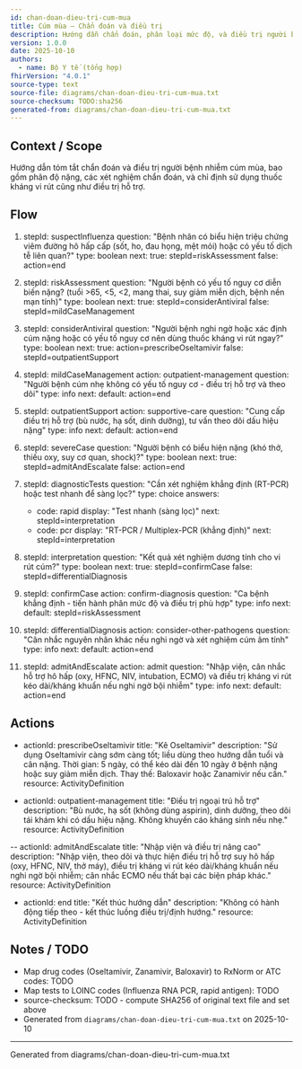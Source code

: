 ```yaml
---
id: chan-doan-dieu-tri-cum-mua
title: Cúm mùa — Chẩn đoán và điều trị
description: Hướng dẫn chẩn đoán, phân loại mức độ, và điều trị người bệnh cúm mùa (seasonal influenza).
version: 1.0.0
date: 2025-10-10
authors:
  - name: Bộ Y tế (tổng hợp)
fhirVersion: "4.0.1"
source-type: text
source-file: diagrams/chan-doan-dieu-tri-cum-mua.txt
source-checksum: TODO:sha256
generated-from: diagrams/chan-doan-dieu-tri-cum-mua.txt
---
```


## Context / Scope
Hướng dẫn tóm tắt chẩn đoán và điều trị người bệnh nhiễm cúm mùa, bao gồm phân độ nặng, các xét nghiệm chẩn đoán, và chỉ định sử dụng thuốc kháng vi rút cũng như điều trị hỗ trợ.

## Flow

1. stepId: suspectInfluenza
   question: "Bệnh nhân có biểu hiện triệu chứng viêm đường hô hấp cấp (sốt, ho, đau họng, mệt mỏi) hoặc có yếu tố dịch tễ liên quan?"
   type: boolean
   next:
     true: stepId=riskAssessment
     false: action=end

2. stepId: riskAssessment
   question: "Người bệnh có yếu tố nguy cơ diễn biến nặng? (tuổi >65, <5, <2, mang thai, suy giảm miễn dịch, bệnh nền mạn tính)"
   type: boolean
   next:
     true: stepId=considerAntiviral
     false: stepId=mildCaseManagement

3. stepId: considerAntiviral
   question: "Người bệnh nghi ngờ hoặc xác định cúm nặng hoặc có yếu tố nguy cơ nên dùng thuốc kháng vi rút ngay?"
   type: boolean
   next:
     true: action=prescribeOseltamivir
     false: stepId=outpatientSupport

4. stepId: mildCaseManagement
   action: outpatient-management
   question: "Người bệnh cúm nhẹ không có yếu tố nguy cơ - điều trị hỗ trợ và theo dõi" 
   type: info
   next:
     default: action=end

5. stepId: outpatientSupport
   action: supportive-care
   question: "Cung cấp điều trị hỗ trợ (bù nước, hạ sốt, dinh dưỡng), tư vấn theo dõi dấu hiệu nặng" 
   type: info
   next:
     default: action=end

6. stepId: severeCase
   question: "Người bệnh có biểu hiện nặng (khó thở, thiếu oxy, suy cơ quan, shock)?"
   type: boolean
   next:
     true: stepId=admitAndEscalate
     false: action=end

7. stepId: diagnosticTests
   question: "Cần xét nghiệm khẳng định (RT-PCR) hoặc test nhanh để sàng lọc?"
   type: choice
   answers:
     - code: rapid
       display: "Test nhanh (sàng lọc)"
       next: stepId=interpretation
     - code: pcr
       display: "RT-PCR / Multiplex-PCR (khẳng định)"
       next: stepId=interpretation

8. stepId: interpretation
   question: "Kết quả xét nghiệm dương tính cho vi rút cúm?"
   type: boolean
   next:
     true: stepId=confirmCase
     false: stepId=differentialDiagnosis

9. stepId: confirmCase
   action: confirm-diagnosis
   question: "Ca bệnh khẳng định - tiến hành phân mức độ và điều trị phù hợp" 
   type: info
   next:
     default: stepId=riskAssessment

10. stepId: differentialDiagnosis
    action: consider-other-pathogens
    question: "Cân nhắc nguyên nhân khác nếu nghi ngờ và xét nghiệm cúm âm tính" 
    type: info
    next:
      default: action=end

11. stepId: admitAndEscalate
    action: admit
    question: "Nhập viện, cân nhắc hỗ trợ hô hấp (oxy, HFNC, NIV, intubation, ECMO) và điều trị kháng vi rút kéo dài/kháng khuẩn nếu nghi ngờ bội nhiễm" 
    type: info
    next:
      default: action=end

## Actions
- actionId: prescribeOseltamivir
  title: "Kê Oseltamivir"
  description: "Sử dụng Oseltamivir càng sớm càng tốt; liều dùng theo hướng dẫn tuổi và cân nặng. Thời gian: 5 ngày, có thể kéo dài đến 10 ngày ở bệnh nặng hoặc suy giảm miễn dịch. Thay thế: Baloxavir hoặc Zanamivir nếu cần."
  resource: ActivityDefinition

- actionId: outpatient-management
  title: "Điều trị ngoại trú hỗ trợ"
  description: "Bù nước, hạ sốt (không dùng aspirin), dinh dưỡng, theo dõi tái khám khi có dấu hiệu nặng. Không khuyến cáo kháng sinh nếu nhẹ."
  resource: ActivityDefinition

-- actionId: admitAndEscalate
  title: "Nhập viện và điều trị nâng cao"
  description: "Nhập viện, theo dõi và thực hiện điều trị hỗ trợ suy hô hấp (oxy, HFNC, NIV, thở máy), điều trị kháng vi rút kéo dài/kháng khuẩn nếu nghi ngờ bội nhiễm; cân nhắc ECMO nếu thất bại các biện pháp khác."
  resource: ActivityDefinition

- actionId: end
  title: "Kết thúc hướng dẫn"
  description: "Không có hành động tiếp theo - kết thúc luồng điều trị/định hướng." 
  resource: ActivityDefinition

## Notes / TODO
- Map drug codes (Oseltamivir, Zanamivir, Baloxavir) to RxNorm or ATC codes: TODO
- Map tests to LOINC codes (Influenza RNA PCR, rapid antigen): TODO
- source-checksum: TODO - compute SHA256 of original text file and set above
- Generated from `diagrams/chan-doan-dieu-tri-cum-mua.txt` on 2025-10-10

---

Generated from diagrams/chan-doan-dieu-tri-cum-mua.txt
